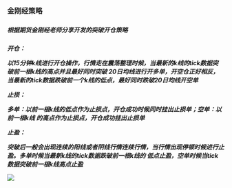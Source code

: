 <h3>金刚经策略<h3>
<h5>根据期货金刚经老师分享开发的突破开仓策略<h5>
<p>开仓：</p>
<p>以15分钟k线进行开仓操作，行情走在震荡整理时候，当最新的k线的tick数据突破前一根k线的高点并且最好同时突破
20日均线进行开多单，开空仓正好相反，当最新的tick数据跌破前一个k线的低点，最好同时跌破20日均线开空单</p>
<p>止损：</p>
<p>多单：以前一根k线的低点作为止损点，开仓成功时候同时挂出止损单；空单：以前一根k线
的高点作为止损点，开仓成功挂出止损单</p>
<p>止盈：</p>
<p>突破后一般会出现连续的阳线或者阴线行情连续行情，当行情出现停顿时候进行止盈。多单时候当最新k线的tick数据跌破前一根k线的
低点止盈，空单时候当tick数据突破前一根k线高点止盈</p>
<img src="/Users/zhangqiang/Documents/1734434192342.jpg">
